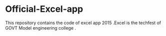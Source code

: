 # Official-Excel-app
This repository contains the code of excel app 2015 .Excel is the techfest of GOVT Model engineering college .
